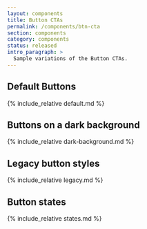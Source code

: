 ```yaml
---
layout: components
title: Button CTAs
permalink: /components/btn-cta
section: components
category: components
status: released
intro_paragraph: >
  Sample variations of the Button CTAs.
---
```


## Default Buttons
{% include_relative default.md %}

## Buttons on a dark background
{% include_relative dark-background.md %}

## Legacy button styles
{% include_relative legacy.md %}

## Button states
{% include_relative states.md %}


